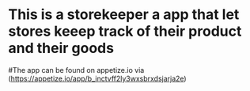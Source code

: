 # This is a storekeeper a app that let stores keeep track of their product and their goods

#The app can be found on appetize.io via (https://appetize.io/app/b_inctvff2ly3wxsbrxdsjarja2e)




